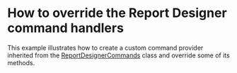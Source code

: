 # How to override the Report Designer command handlers


<p>This example illustrates how to create a custom command provider inherited from the <a href="https://documentation.devexpress.com/#WPF/clsDevExpressXpfReportsUserDesignerReportDesignerCommandstopic">ReportDesignerCommands</a> class and override some of its methods.</p>

<br/>


